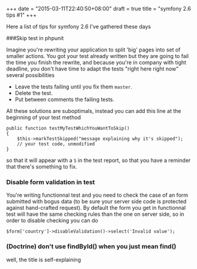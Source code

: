 +++
date = "2015-03-11T22:40:50+08:00"
draft = true
title = "symfony 2.6 tips #1"
+++

Here a list of tips for symfony 2.6 I've gathered these days

###Skip test in phpunit

Imagine you're rewriting your application to split 'big' pages into
set of smaller actions. You got your test already written but they
are going to fail the time you finish the rewrite, and because you're
in company with tight deadline, you don't have time to adapt the tests
"right here right now" several possibilities 

  * Leave the tests failing until you fix them `master`.
  * Delete the test.
  * Put between comments the failing tests.

All these solutions are suboptimals, instead you can add this line at the beginning of your test method

```
public function testMyTestWhichYouWantToSkip()
{
    $this->markTestSkipped("message explaining why it's skipped");
    // your test code, unmodified
}
```

so that it will appear with a `S` in the test report, so that you have a reminder that there's something to fix.


### Disable form validation in test

You're writing functionnal test and you need to check the case of an form submitted with bogus data (to be sure your server side code is protected against hand-crafted request). By default the form you get in functionnal test will have the same checking rules than the one on server side, so in order to disable checking you can do 

```
$form['country']->disableValidation()->select('Invalid value');
```

### (Doctrine) don't use findById() when you just mean find() 

well, the title is self-explaining
